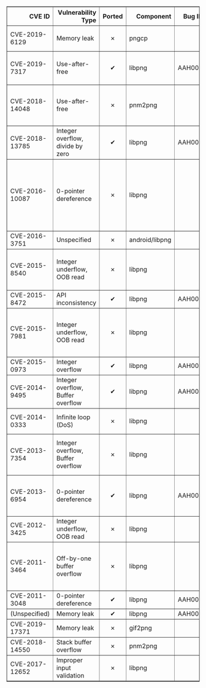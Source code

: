 <table border="1" class="dataframe">
  <thead>
    <tr style="text-align: right;">
      <th>CVE ID</th>
      <th>Vulnerability Type</th>
      <th>Ported</th>
      <th>Component</th>
      <th>Bug ID</th>
      <th>Report</th>
      <th>Fix</th>
      <th>Notes</th>
    </tr>
  </thead>
  <tbody>
    <tr>
      <td>CVE-2019-6129</td>
      <td>Memory leak</td>
      <td><center>&#10007;</center></td>
      <td>pngcp</td>
      <td></td>
      <td></td>
      <td></td>
      <td>pngcp fails to free allocated info struct upon error. Not a core bug.</td>
    </tr>
    <tr>
      <td>CVE-2019-7317</td>
      <td>Use-after-free</td>
      <td><center>&#10004</center></td>
      <td>libpng</td>
      <td>AAH002</td>
      <td></td>
      <td></td>
      <td>Only triggered if the application uses the simplified API (png_image_begin_read...).</td>
    </tr>
    <tr>
      <td>CVE-2018-14048</td>
      <td>Use-after-free</td>
      <td><center>&#10007;</center></td>
      <td>pnm2png</td>
      <td></td>
      <td></td>
      <td></td>
      <td>A specially-crafted input can crash a sample program in a place that's outside of the scope of libpng.</td>
    </tr>
    <tr>
      <td>CVE-2018-13785</td>
      <td>Integer overflow, divide by zero</td>
      <td><center>&#10004</center></td>
      <td>libpng</td>
      <td>AAH001</td>
      <td></td>
      <td></td>
      <td></td>
    </tr>
    <tr>
      <td>CVE-2016-10087</td>
      <td>0-pointer dereference</td>
      <td><center>&#10007;</center></td>
      <td>libpng</td>
      <td></td>
      <td></td>
      <td></td>
      <td>Context-dependent. To be vulnerable, an application has to load a text chunk into the png structure, then delete all text, then add another text chunk to the same png structure. Highly unlikely to be triggered by a crafted PNG file.</td>
    </tr>
    <tr>
      <td>CVE-2016-3751</td>
      <td>Unspecified</td>
      <td><center>&#10007;</center></td>
      <td>android/libpng</td>
      <td></td>
      <td></td>
      <td></td>
      <td>No released information.</td>
    </tr>
    <tr>
      <td>CVE-2015-8540</td>
      <td>Integer underflow, OOB read</td>
      <td><center>&#10007;</center></td>
      <td>libpng</td>
      <td></td>
      <td></td>
      <td></td>
      <td>Vulnerability in pngwutil.c, which is not used when reading a file. Cannot be triggered by a crafted PNG file.</td>
    </tr>
    <tr>
      <td>CVE-2015-8472</td>
      <td>API inconsistency</td>
      <td><center>&#10004</center></td>
      <td>libpng</td>
      <td>AAH003</td>
      <td></td>
      <td></td>
      <td></td>
    </tr>
    <tr>
      <td>CVE-2015-7981</td>
      <td>Integer underflow, OOB read</td>
      <td><center>&#10007;</center></td>
      <td>libpng</td>
      <td></td>
      <td></td>
      <td></td>
      <td>Bug in png_convert_to_rfc1123() which is never called within libpng. Only applications that call this function are vulnerable.</td>
    </tr>
    <tr>
      <td>CVE-2015-0973</td>
      <td>Integer overflow</td>
      <td><center>&#10004</center></td>
      <td>libpng</td>
      <td>AAH004</td>
      <td></td>
      <td></td>
      <td>PoC not available due to size constraints.</td>
    </tr>
    <tr>
      <td>CVE-2014-9495</td>
      <td>Integer overflow, Buffer overflow</td>
      <td><center>&#10004</center></td>
      <td>libpng</td>
      <td>AAH005</td>
      <td></td>
      <td></td>
      <td></td>
    </tr>
    <tr>
      <td>CVE-2014-0333</td>
      <td>Infinite loop (DoS)</td>
      <td><center>&#10007;</center></td>
      <td>libpng</td>
      <td></td>
      <td></td>
      <td></td>
      <td>Only applications using the progressive reader are affected.</td>
    </tr>
    <tr>
      <td>CVE-2013-7354</td>
      <td>Integer overflow, Buffer overflow</td>
      <td><center>&#10007;</center></td>
      <td>libpng</td>
      <td></td>
      <td></td>
      <td></td>
      <td>libpng calls vulnerable function internally only with num_unknowns==1. Cannot be triggered by a crafted PNG file.</td>
    </tr>
    <tr>
      <td>CVE-2013-6954</td>
      <td>0-pointer dereference</td>
      <td><center>&#10004</center></td>
      <td>libpng</td>
      <td>AAH008</td>
      <td></td>
      <td></td>
      <td>Only triggered if application applies the EXPAND transformation (expands the palette over the samples).</td>
    </tr>
    <tr>
      <td>CVE-2012-3425</td>
      <td>Integer underflow, OOB read</td>
      <td><center>&#10007;</center></td>
      <td>libpng</td>
      <td></td>
      <td></td>
      <td></td>
      <td>Vulnerable function was entirely removed since libpng-1.2.48.</td>
    </tr>
    <tr>
      <td>CVE-2011-3464</td>
      <td>Off-by-one buffer overflow</td>
      <td><center>&#10007;</center></td>
      <td>libpng</td>
      <td></td>
      <td></td>
      <td></td>
      <td>png_formatted_warning() function was drastically refactored to avoid the overflow. (git diff v1.5.7 v1.5.8beta01 -- pngerror.c).</td>
    </tr>
    <tr>
      <td>CVE-2011-3048</td>
      <td>0-pointer dereference</td>
      <td><center>&#10004</center></td>
      <td>libpng</td>
      <td>AAH006</td>
      <td></td>
      <td></td>
      <td></td>
    </tr>
    <tr>
      <td>(Unspecified)</td>
      <td>Memory leak</td>
      <td><center>&#10004</center></td>
      <td>libpng</td>
      <td>AAH007</td>
      <td></td>
      <td></td>
      <td></td>
    </tr>
    <tr>
      <td>CVE-2019-17371</td>
      <td>Memory leak</td>
      <td><center>&#10007;</center></td>
      <td>gif2png</td>
      <td></td>
      <td></td>
      <td></td>
      <td>Not a core bug.</td>
    </tr>
    <tr>
      <td>CVE-2018-14550</td>
      <td>Stack buffer overflow</td>
      <td><center>&#10007;</center></td>
      <td>pnm2png</td>
      <td></td>
      <td></td>
      <td></td>
      <td>Not a core bug.</td>
    </tr>
    <tr>
      <td>CVE-2017-12652</td>
      <td>Improper input validation</td>
      <td><center>&#10007;</center></td>
      <td>libpng</td>
      <td></td>
      <td></td>
      <td></td>
      <td>Way too many changes.</td>
    </tr>
  </tbody>
</table>
